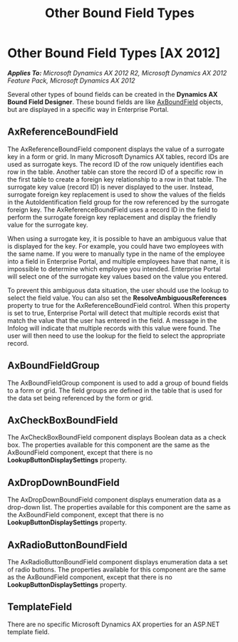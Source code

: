 ﻿---
title: Other Bound Field Types
TOCTitle: Other Bound Field Types
ms:assetid: ebfb997b-6847-4916-bbc4-fea7a7dcdcec
ms:mtpsurl: https://msdn.microsoft.com/en-us/library/Cc641681(v=AX.60)
ms:contentKeyID: 28119508
ms.date: 11/07/2012
mtps_version: v=AX.60
---

# Other Bound Field Types [AX 2012]


_**Applies To:** Microsoft Dynamics AX 2012 R2, Microsoft Dynamics AX 2012 Feature Pack, Microsoft Dynamics AX 2012_

Several other types of bound fields can be created in the **Dynamics AX Bound Field Designer**. These bound fields are like [AxBoundField](axboundfield.md) objects, but are displayed in a specific way in Enterprise Portal.

## AxReferenceBoundField

The AxReferenceBoundField component displays the value of a surrogate key in a form or grid. In many Microsoft Dynamics AX tables, record IDs are used as surrogate keys. The record ID of the row uniquely identifies each row in the table. Another table can store the record ID of a specific row in the first table to create a foreign key relationship to a row in that table. The surrogate key value (record ID) is never displayed to the user. Instead, surrogate foreign key replacement is used to show the values of the fields in the AutoIdentification field group for the row referenced by the surrogate foreign key. The AxReferenceBoundField uses a record ID in the field to perform the surrogate foreign key replacement and display the friendly value for the surrogate key.

When using a surrogate key, it is possible to have an ambiguous value that is displayed for the key. For example, you could have two employees with the same name. If you were to manually type in the name of the employee into a field in Enterprise Portal, and multiple employees have that name, it is impossible to determine which employee you intended. Enterprise Portal will select one of the surrogate key values based on the value you entered.

To prevent this ambiguous data situation, the user should use the lookup to select the field value. You can also set the **ResolveAmbiguousReferences** property to true for the AxReferenceBoundField control. When this property is set to true, Enterprise Portal will detect that multiple records exist that match the value that the user has entered in the field. A message in the Infolog will indicate that multiple records with this value were found. The user will then need to use the lookup for the field to select the appropriate record.

## AxBoundFieldGroup

The AxBoundFieldGroup component is used to add a group of bound fields to a form or grid. The field groups are defined in the table that is used for the data set being referenced by the form or grid.

## AxCheckBoxBoundField

The AxCheckBoxBoundField component displays Boolean data as a check box. The properties available for this component are the same as the AxBoundField component, except that there is no **LookupButtonDisplaySettings** property.

## AxDropDownBoundField

The AxDropDownBoundField component displays enumeration data as a drop-down list. The properties available for this component are the same as the AxBoundField component, except that there is no **LookupButtonDisplaySettings** property.

## AxRadioButtonBoundField

The AxRadioButtonBoundField component displays enumeration data a set of radio buttons. The properties available for this component are the same as the AxBoundField component, except that there is no **LookupButtonDisplaySettings** property.

## TemplateField

There are no specific Microsoft Dynamics AX properties for an ASP.NET template field.

